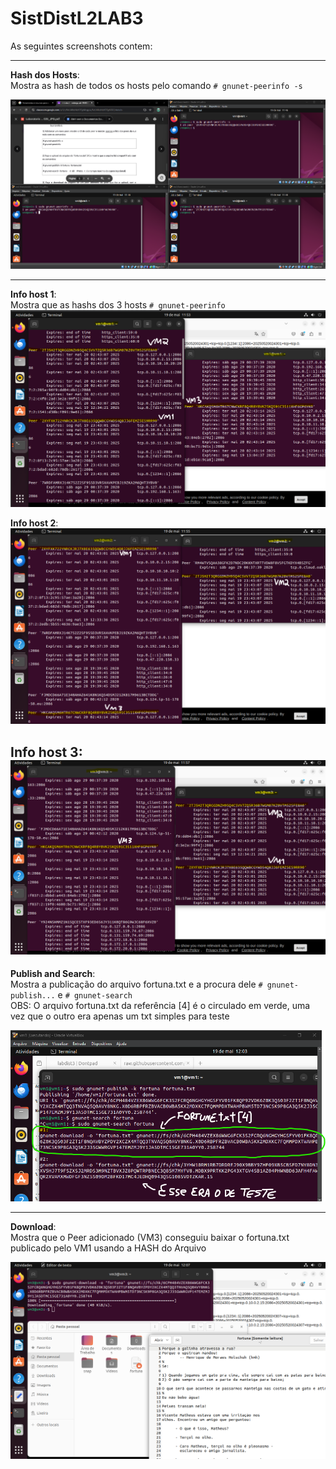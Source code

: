 # SistDistL2LAB3

As seguintes screenshots contem:

---

**Hash dos Hosts**:  
Mostra as hash de todos os hosts pelo comando `# gnunet-peerinfo -s`

![hash_dos_hosts](https://raw.githubusercontent.com/lucasprad05/SistDistL2LAB3/main/hash_dos_hosts.png)

---

**Info host 1**:  
Mostra que as hashs dos 3 hosts `# gnunet-peerinfo`
![info_host1](https://raw.githubusercontent.com/lucasprad05/SistDistL2LAB3/main/info_host1.png)  


**Info host 2**:
![info_host2](https://raw.githubusercontent.com/lucasprad05/SistDistL2LAB3/main/info_host2.png)  

**Info host 3**:
![info_host3](https://raw.githubusercontent.com/lucasprad05/SistDistL2LAB3/main/info_host3.png)
---

**Publish and Search**:  
Mostra a publicação do arquivo fortuna.txt e a procura dele `# gnunet-publish...` e `# gnunet-search`  
OBS: O arquivo fortuna.txt da referência [4] é o circulado em verde, uma vez que o outro era apenas um txt simples para teste

![publish_search](https://raw.githubusercontent.com/lucasprad05/SistDistL2LAB3/main/publish_search.png)

---

**Download**:  
Mostra que o Peer adicionado (VM3) conseguiu baixar o fortuna.txt publicado pelo VM1 usando a HASH do Arquivo

![download](https://raw.githubusercontent.com/lucasprad05/SistDistL2LAB3/main/download.png)

